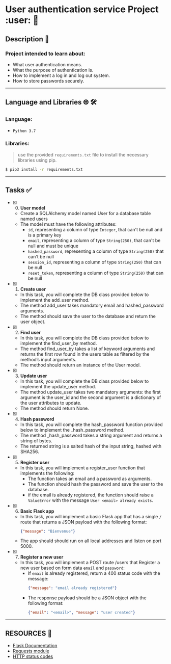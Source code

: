 # User authentication service Project :user: :closed_lock_with_key:

## Description :page_facing_up:

### Project intended to learn about:
+ What user authentication means.
+ What the purpose of authentication is.
+ How to implement a log in and log out system.
+ How to store passwords securely.
---

## Language and Libraries :globe_with_meridians: :hammer_and_wrench:
### Language:
- `Python 3.7`

### Libraries:
> use the provided `requirements.txt` file to install the necessary libraries using pip.
```bash
$ pip3 install -r requirements.txt
```
---

## Tasks :white_check_mark:

+ [x] 0. **User model**
    + Create a SQLAlchemy model named User for a database table named users
    + The model must have the following attributes:
        + `id`, representing a column of type `Integer`, that can't be null and is a primary key
        + `email`, representing a column of type `String(250)`, that can't be null and must be unique
        + `hashed_password`, representing a column of type `String(250)` that can't be null
        + `session_id`, representing a column of type `String(250)` that can be null
        + `reset_token`, representing a column of type `String(250)` that can be null

+ [x] 1. **Create user**
    + In this task, you will complete the DB class provided below to implement the add_user method.
    + The method add_user takes mandatory email and hashed_password arguments.
    + The method should save the user to the database and return the user object.

+ [x] 2. **Find user**
    + In this task, you will complete the DB class provided below to implement the find_user_by method.
    + The method find_user_by takes a list of keyword arguments and returns the first row found in the users table as filtered by the method’s input arguments.
    + The method should return an instance of the User model.

+ [x] 3. **Update user**
    + In this task, you will complete the DB class provided below to implement the update_user method.
    + The method update_user takes two mandatory arguments: the first argument is the user_id and the second argument is a dictionary of the user attributes to update.
    + The method should return None.

+ [x] 4. **Hash password**
    + In this task, you will complete the hash_password function provided below to implement the _hash_password method.
    + The method _hash_password takes a string argument and returns a string of bytes.
    + The returned string is a salted hash of the input string, hashed with SHA256.

+ [x] 5. **Register user**
    + In this task, you will implement a register_user function that implements the following:
        + The function takes an email and a password as arguments.
        + The function should hash the password and save the user to the database.
        + if the email is already registered, the function should raise a `ValueError` with the message `User <email> already exists`.

+ [x] 6. **Basic Flask app**
    + In this task, you will implement a basic Flask app that has a single `/` route that returns a JSON payload with the following format:
        ```json
        {"message": "Bienvenue"}
        ```
    + The app should should run on all local addresses and listen on port 5000.

+ [x] 7. **Register a new user**
    + In this task, you will implement a POST route /users that Register a new user based on form data `email` and `password`:
        + If `email` is already registered, return a 400 status code with the message:
            ```json
            {"message": "email already registered"}
            ```
        + The response payload should be a JSON object with the following format:
            ```json
            {"email": "<email>", "message": "user created"}
            ```

---

## RESOURCES :bookmark_tabs:
- [Flask Documentation](https://intranet.alxswe.com/rltoken/lKExyvivrrW4eh0eI8UV6A)
- [Requests module](https://intranet.alxswe.com/rltoken/py7LuuD1u2MUwcaf8wnDzQ)
- [HTTP status codes](https://intranet.alxswe.com/rltoken/cj-mc5ZHp_KyXn1yikHC0A)
